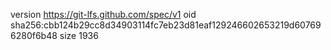 version https://git-lfs.github.com/spec/v1
oid sha256:cbb124b29cc8d34903114fc7eb23d81eaf129246602653219d607696280f6b48
size 1936
